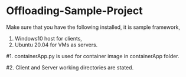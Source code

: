 # Offloading-Sample-Project
Make sure that you have the following installed, it is sample framework,

1. Windows10 host for clients, 
2. Ubuntu 20.04 for VMs as servers.

#1. containerApp.py is used for container image in containerApp folder.

#2. Client and Server working directories are stated.
